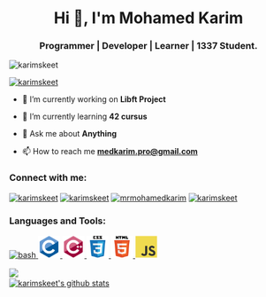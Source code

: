 <!--### Hi there, I'm Mohamed KARIM 
<img src="https://komarev.com/ghpvc/?username=karimSkeet&color=blueviolet" alt="karimSkeet">

<a style="color: #1C9CEA;" href="https://twitter.com/karimSkeet">
  <img align="left" alt="karimSkeet's Twitter" width="22px" src="https://cdn.jsdelivr.net/npm/simple-icons@v3/icons/twitter.svg" />
</a>
<a href="https://linkedin.com/in/mrmohamedkarim/">
  <img align="left" alt="karimSkeet's Linkdein" width="22px" src="https://cdn.jsdelivr.net/npm/simple-icons@v3/icons/linkedin.svg" />
</a>
<a href="https://github.com/karimSkeet">
  <img align="left" alt="karimSkeet's Github" width="22px" src="https://cdn.jsdelivr.net/npm/simple-icons@v3/icons/github.svg" />
</a>
<br>
- 👋 Hi, I’m @karimSkeet <br>
- 👀 I’m interested in Web Development <br>
- 🌱 I’m currently learning ... <br>
- 💞️ I’m looking to collaborate on ... <br>
- 📫 How to reach me ... <br>


karimSkeet/karimSkeet is a ✨ special ✨ repository because its `README.md` (this file) appears on your GitHub profile.
You can click the Preview link to take a look at your changes.
--->
<h1 align="center">Hi 👋, I'm Mohamed Karim</h1>
<h3 align="center">Programmer | Developer | Learner | 1337 Student.</h3>

<p align="left"> <img src="https://komarev.com/ghpvc/?username=karimskeet&label=Profile%20views&color=0e75b6&style=flat" alt="karimskeet" /> </p>


<p align="left"> <a href="https://twitter.com/karimskeet" target="blank"><img src="https://img.shields.io/twitter/follow/karimskeet?logo=twitter&style=for-the-badge" alt="karimskeet" /></a> </p>

- 🔭 I’m currently working on **Libft Project**

- 🌱 I’m currently learning **42 cursus**

- 💬 Ask me about **Anything**

- 📫 How to reach me **medkarim.pro@gmail.com**



<h3 align="left">Connect with me:</h3>
<p align="left">
<a href="https://codepen.io/karimskeet" target="blank"><img align="center" src="https://raw.githubusercontent.com/rahuldkjain/github-profile-readme-generator/master/src/images/icons/Social/codepen.svg" alt="karimskeet" height="30" width="40" /></a>
<a href="https://twitter.com/karimskeet" target="blank"><img align="center" src="https://raw.githubusercontent.com/rahuldkjain/github-profile-readme-generator/master/src/images/icons/Social/twitter.svg" alt="karimskeet" height="30" width="40" /></a>
<a href="https://linkedin.com/in/mrmohamedkarim" target="blank"><img align="center" src="https://raw.githubusercontent.com/rahuldkjain/github-profile-readme-generator/master/src/images/icons/Social/linked-in-alt.svg" alt="mrmohamedkarim" height="30" width="40" /></a>
<a href="https://stackoverflow.com/users/16700290/karimskeet" target="blank"><img align="center" src="https://raw.githubusercontent.com/rahuldkjain/github-profile-readme-generator/master/src/images/icons/Social/stack-overflow.svg" alt="karimskeet" height="30" width="40" /></a>
</p>

<h3 align="left">Languages and Tools:</h3>
<p align="left"> <a href="https://www.gnu.org/software/bash/" target="_blank"> <img src="https://www.vectorlogo.zone/logos/gnu_bash/gnu_bash-icon.svg" alt="bash" width="40" height="40"/> </a> <a href="https://www.cprogramming.com/" target="_blank"> <img src="https://raw.githubusercontent.com/devicons/devicon/master/icons/c/c-original.svg" alt="c" width="40" height="40"/> </a> <a href="https://www.w3schools.com/cpp/" target="_blank"> <img src="https://raw.githubusercontent.com/devicons/devicon/master/icons/cplusplus/cplusplus-original.svg" alt="cplusplus" width="40" height="40"/> </a> <a href="https://www.w3schools.com/css/" target="_blank"> <img src="https://raw.githubusercontent.com/devicons/devicon/master/icons/css3/css3-original-wordmark.svg" alt="css3" width="40" height="40"/> </a> <a href="https://www.w3.org/html/" target="_blank"> <img src="https://raw.githubusercontent.com/devicons/devicon/master/icons/html5/html5-original-wordmark.svg" alt="html5" width="40" height="40"/> </a> <a href="https://developer.mozilla.org/en-US/docs/Web/JavaScript" target="_blank"> <img src="https://raw.githubusercontent.com/devicons/devicon/master/icons/javascript/javascript-original.svg" alt="javascript" width="40" height="40"/> </a> </p>

<a href="https://github.com/karimskeet">
  <img align="center" src="https://github-readme-stats.vercel.app/api/top-langs/?username=karimskeet&theme=dark" />
</a>
<br>
<a href="https://github.com/karimskeet">
 <img align="center" src="https://github-readme-stats.vercel.app/api?username=karimskeet&show_icons=true&theme=dark&line_height=40" alt="karimskeet's github stats"/>
</a>

